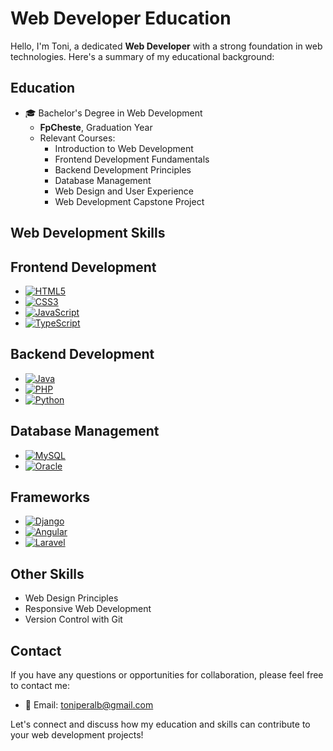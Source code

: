 # Web Developer Education

Hello, I'm Toni, a dedicated **Web Developer** with a strong foundation in web technologies. Here's a summary of my educational background:

## Education

- 🎓 Bachelor's Degree in Web Development
  - **FpCheste**, Graduation Year
  - Relevant Courses:
    - Introduction to Web Development
    - Frontend Development Fundamentals
    - Backend Development Principles
    - Database Management
    - Web Design and User Experience
    - Web Development Capstone Project

## Web Development Skills

## Frontend Development

- [![HTML5](https://www.w3.org/html/logo/downloads/HTML5_Badge_256.png)](https://www.w3.org/TR/html52/)
- [![CSS3](https://www.w3.org/Style/CSS/Overview.en.png)](https://www.w3.org/Style/CSS/specs.en.html)
- [![JavaScript](https://upload.wikimedia.org/wikipedia/commons/6/6a/JavaScript-logo.png)](https://developer.mozilla.org/en-US/docs/Web/JavaScript)
- [![TypeScript](https://upload.wikimedia.org/wikipedia/commons/4/4c/Typescript_logo_2020.svg)](https://www.typescriptlang.org/)

## Backend Development

- [![Java](https://www.oracle.com/a/tech/img/cb88-java-logo-001.jpg)](https://www.java.com/)
- [![PHP](https://www.php.net/images/logos/php-logo.svg)](https://www.php.net/)
- [![Python](https://www.python.org/static/community_logos/python-logo-generic.svg)](https://www.python.org/)

## Database Management

- [![MySQL](https://www.mysql.com/common/logos/logo-mysql-170x115.png)](https://www.mysql.com/)
- [![Oracle](https://www.oracle.com/a/ocom/img/065266.svg)](https://www.oracle.com/database/)

## Frameworks

- [![Django](https://static.djangoproject.com/img/logos/django-logo-negative.png)](https://www.djangoproject.com/)
- [![Angular](https://angular.io/assets/images/logos/angular/angular.svg)](https://angular.io/)
- [![Laravel](https://laravel.com/img/logotype.min.svg)](https://laravel.com/)
  
## Other Skills

- Web Design Principles
- Responsive Web Development
- Version Control with Git

## Contact

If you have any questions or opportunities for collaboration, please feel free to contact me:

- 📧 Email: [toniperalb@gmail.com](mailto:toniperalb@gmail.com.com)

Let's connect and discuss how my education and skills can contribute to your web development projects!
